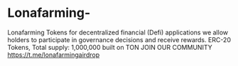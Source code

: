 # Lonafarming-
Lonafarming Tokens for decentralized financial (Defi) applications we allow holders to participate in governance decisions and receive rewards. ERC-20 Tokens, Total supply: 1,000,000 built on TON  JOIN OUR COMMUNITY  https://t.me/lonafarmingairdrop
